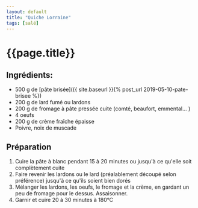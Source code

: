 ```yaml
---
layout: default
title: "Quiche Lorraine"
tags: [salé]
---
```


# {{page.title}}

## Ingrédients:
* 500 g de [pâte brisée]({{ site.baseurl }}{% post_url 2019-05-10-pate-brisee %})
* 200 g de lard fumé ou lardons
* 200 g de fromage à pâte pressée cuite (comté, beaufort, emmental... )
* 4 oeufs
* 200 g de crème fraîche épaisse
* Poivre, noix de muscade

## Préparation
1. Cuire la pâte à blanc pendant 15 à 20 minutes ou jusqu'à ce qu'elle soit complètement cuite
2. Faire revenir les lardons ou le lard (préalablement découpé selon préférence) jusqu'à ce qu'ils soient bien dorés
3. Mélanger les lardons, les oeufs, le fromage et la crème, en gardant un peu de fromage pour le dessus. Assaisonner.
4. Garnir et cuire 20 à 30 minutes à 180°C
